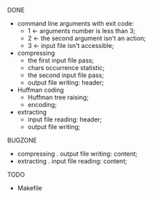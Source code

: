 DONE
 * command line arguments with exit code:
   + 1 ← arguments number is less than 3;
   + 2 ← the second argument isn't an action;
   + 3 ← input file isn't accessible;
 * compressing
   + the first input file pass;
   + chars occurrence statistic;
   + the second input file pass;
   + output file writing: header;
 * Huffman coding
   + Huffman tree raising;
   + encoding;
 * extracting
   + input file reading: header;
   + output file writing;

BUGZONE
 * compressing
   . output file writing: content;
 * extracting
   . input file reading: content;

TODO
 * Makefile
